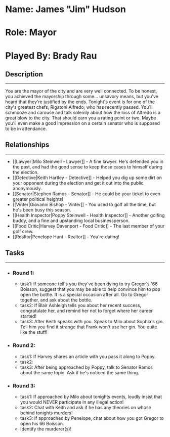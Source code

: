 # Name: James "Jim" Hudson
# Role: Mayor
# Played By: Brady Rau

## Description
---
You are the mayor of the city and are very well connected. To be honest, you achieved the mayorship through some... unsavory means, but you've heard that they're justified by the ends. Tonight's event is for one of the city's greatest chefs, Rigatoni Alfredo, who has recently passed. You'll schmooze and carouse and talk solemly about how the loss of Alfredo is a great blow to the city. That should earn you a rating point or two. Maybe you'll even make a good impression on a certain senator who is supposed to be in attendance.

## Relationships
---
- [[Lawyer|Milo Steinwell - Lawyer]]  - A fine lawyer. He's defended you in the past, and had the good sense to keep those cases to himself during the election.
- [[Detective|Keith Hartley - Detective]]  - Helped you dig up some dirt on your opponent during the election and get it out into the public anonymously.
- [[Senator|Stephen Ramos - Senator]]  - He could be your ticket to even greater political heights!
- [[Vinter|Giovanni Bishop - Vinter]]  - You used to golf all the time, but he's been busy this season.
- [[Health Inspector|Poppy Steinwell - Health Inspector]]  - Another golfing buddy, and a fine and upstanding local businessperson.
- [[Food Critic|Harvey Davenport - Food Critic]]  - The last member of your golf crew.
- [[Realtor|Penelope Hunt - Realtor]] - You're dating!

## Tasks
___
- ### Round 1: 
	- task1:  If someone tell's you they've been dying to try Gregor's '66 Boisson, suggest that you may be able to help convince him to pop open the bottle. It is a special occasion after all. Go to Gregor together, and ask about the bottle.
	- task2: If Blair Ashleigh tells you about her recent success, congratulate her, and remind her not to forget where her career started! 
	-  task3: After Keith speaks with you. Speak to Milo about Sophia's gin. Tell him you find it strange that Frank won't use her gin. You quite like the stuff!
- ### Round 2:
	- task1: If Harvey shares an article with you pass it along to Poppy. 
	- task2: 
	- task3: After being approached by Poppy, talk to Senator Ramos about the same topic. Ask if he's noticed the same thing.
- ### Round 3:
	- task1: If approached by Milo about tonights events, loudly insist that you would NEVER participate in any illegal action!
	- task2: Chat with Keith and ask if he has any theories on whose behind tonights murders!
	- task3: If approached by Penelope, chat about how you got Gregor to open his 66 Boisson.
	- Identify the murderer(s)!